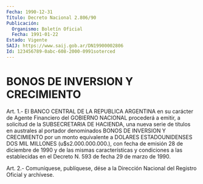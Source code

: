 ```yaml
---
Fecha: 1990-12-31
Título: Decreto Nacional 2.806/90
Publicación:
  Organismo: Boletín Oficial
  Fecha: 1991-01-22
Estado: Vigente
SAIJ: https://www.saij.gob.ar/DN19900002806
Id: 123456789-0abc-608-2000-0991soterced
---
```

# BONOS DE INVERSION Y CRECIMIENTO

<a id="1"></a>
Art.  1.-  El  BANCO  CENTRAL  DE LA REPUBLICA ARGENTINA en su carácter  de Agente Financiero del GOBIERNO  NACIONAL  procederá  a emitir, a solicitud  de  la  SUBSECRETARIA  DE  HACIENDA, una nueva serie  de  títulos  en australes al portador denominados  BONOS  DE INVERSION  Y  CRECIMIENTO   por  un  monto  equivalente  a  DOLARES ESTADOUNIDENSES DOS MIL MILLONES  (u$s2.000.000.000.), con fecha de emisión 28 de diciembre de 1990 y de  las  mismas características y condiciones a las establecidas en el Decreto  N. 593 de fecha 29 de marzo de 1990.

<a id="2"></a>
Art. 2.- Comuníquese, publíquese, dése a la Dirección Nacional del Registro Oficial y archívese.